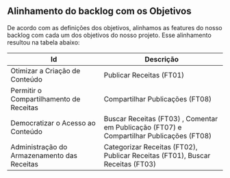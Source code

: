 ## Alinhamento do backlog com os Objetivos


De acordo com as definições dos objetivos, alinhamos as features do nosso backlog com cada um dos objetivos do nosso projeto. Esse alinhamento resultou na tabela abaixo: 

| Id | Descrição |
| --- | --- |
| Otimizar a Criação de Conteúdo    | Publicar Receitas (FT01) |
| Permitir o Compartilhamento de Receitas |   Compartilhar Publicações (FT08) |
| Democratizar o Acesso ao Conteúdo |    Buscar Receitas (FT03) , Comentar em Publicação (FT07) e Compartilhar Publicações (FT08)  |
| Administração do Armazenamento das Receitas |    Categorizar Receitas (FT02), Publicar Receitas (FT01),  Buscar Receitas (FT03) |